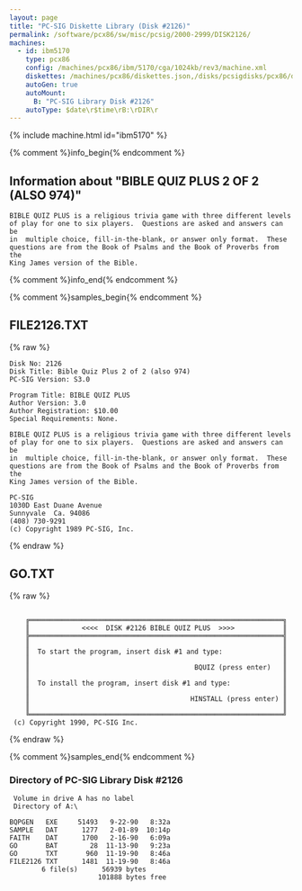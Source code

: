 ```yaml
---
layout: page
title: "PC-SIG Diskette Library (Disk #2126)"
permalink: /software/pcx86/sw/misc/pcsig/2000-2999/DISK2126/
machines:
  - id: ibm5170
    type: pcx86
    config: /machines/pcx86/ibm/5170/cga/1024kb/rev3/machine.xml
    diskettes: /machines/pcx86/diskettes.json,/disks/pcsigdisks/pcx86/diskettes.json
    autoGen: true
    autoMount:
      B: "PC-SIG Library Disk #2126"
    autoType: $date\r$time\rB:\rDIR\r
---
```


{% include machine.html id="ibm5170" %}

{% comment %}info_begin{% endcomment %}

## Information about "BIBLE QUIZ PLUS 2 OF 2 (ALSO 974)"

    BIBLE QUIZ PLUS is a religious trivia game with three different levels
    of play for one to six players.  Questions are asked and answers can be
    in  multiple choice, fill-in-the-blank, or answer only format.  These
    questions are from the Book of Psalms and the Book of Proverbs from the
    King James version of the Bible.
{% comment %}info_end{% endcomment %}

{% comment %}samples_begin{% endcomment %}

## FILE2126.TXT

{% raw %}
```
Disk No: 2126                                                           
Disk Title: Bible Quiz Plus 2 of 2 (also 974)                           
PC-SIG Version: S3.0                                                    
                                                                        
Program Title: BIBLE QUIZ PLUS                                          
Author Version: 3.0                                                     
Author Registration: $10.00                                             
Special Requirements: None.                                             
                                                                        
BIBLE QUIZ PLUS is a religious trivia game with three different levels  
of play for one to six players.  Questions are asked and answers can be 
in  multiple choice, fill-in-the-blank, or answer only format.  These   
questions are from the Book of Psalms and the Book of Proverbs from the 
King James version of the Bible.                                        
                                                                        
PC-SIG                                                                  
1030D East Duane Avenue                                                 
Sunnyvale  Ca. 94086                                                    
(408) 730-9291                                                          
(c) Copyright 1989 PC-SIG, Inc.                                         
```
{% endraw %}

## GO.TXT

{% raw %}
```
 
    ╔═══════════════════════════════════════════════════════════════╗
    ║             <<<<  DISK #2126 BIBLE QUIZ PLUS  >>>>            ║
    ╠═══════════════════════════════════════════════════════════════╣
    ║                                                               ║
    ║  To start the program, insert disk #1 and type:               ║
    ║                                                               ║
    ║                                         BQUIZ (press enter)   ║
    ║                                                               ║
    ║  To install the program, insert disk #1 and type:             ║
    ║                                                               ║
    ║                                        HINSTALL (press enter) ║
    ║                                                               ║
    ╚═══════════════════════════════════════════════════════════════╝
 (c) Copyright 1990, PC-SIG Inc.
```
{% endraw %}

{% comment %}samples_end{% endcomment %}

### Directory of PC-SIG Library Disk #2126

     Volume in drive A has no label
     Directory of A:\

    BQPGEN   EXE     51493   9-22-90   8:32a
    SAMPLE   DAT      1277   2-01-89  10:14p
    FAITH    DAT      1700   2-16-90   6:09a
    GO       BAT        28  11-13-90   9:23a
    GO       TXT       960  11-19-90   8:46a
    FILE2126 TXT      1481  11-19-90   8:46a
            6 file(s)      56939 bytes
                          101888 bytes free
